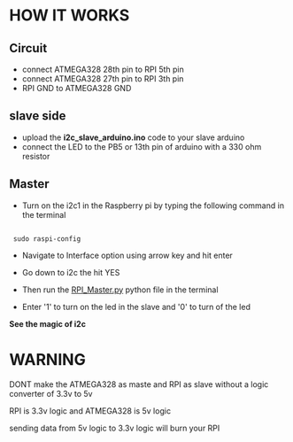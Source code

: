 # HOW IT WORKS

## Circuit

* connect ATMEGA328 28th pin  to  RPI 5th pin
* connect ATMEGA328 27th pin  to  RPI 3th pin
* RPI GND to ATMEGA328 GND

## slave side 

* upload the **i2c_slave_arduino.ino** code to your slave arduino
* connect the LED to the PB5 or 13th pin of arduino with a 330 ohm resistor

## Master 

* Turn on the i2c1 in the Raspberry pi by typing the following command in the terminal 

```

 sudo raspi-config

```

* Navigate to Interface option using arrow key and hit enter
* Go down to i2c the hit YES
* Then run the [RPI_Master.py](https://github.com/richu101/Arduino-Projects/blob/master/I2c_Arduino_with_RPI/RPI_Master.py) python file in the terminal 

* Enter '1' to turn on the led in the slave and '0' to turn of the led

**See the magic of i2c**

# WARNING

DONT make the ATMEGA328 as maste and RPI as slave without a logic converter of 3.3v to 5v

RPI is 3.3v logic and  ATMEGA328 is 5v logic 

sending data from 5v logic to 3.3v logic will burn your RPI
